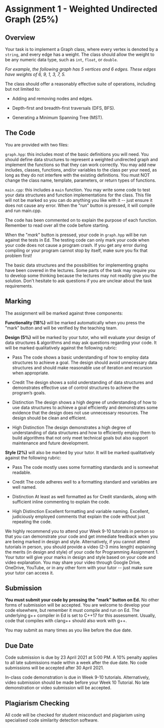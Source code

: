 # Assignment 1 - Weighted Undirected Graph (25%)
## Overview
Your task is to implement a Graph class, where every vertex is denoted by a `string`, and every edge has a weight. The class should allow the weight to be any numeric data type, such as `int`, `float`, or `double`.

_For example, the following graph has 5 vertices and 6 edges. These edges have weights of 6, 9, 1, 3, 7, 5._


The class should offer a reasonably effective suite of operations, including but not limited to:

* Adding and removing nodes and edges.

* Depth-first and breadth-first traversals (DFS, BFS).

* Generating a Minimum Spanning Tree (MST).

## The Code
You are provided with two files:

`graph.hpp`: this includes most of the basic definitions you will need. You should define data structures to represent a weighted undirected graph and implement the functions so that they can work correctly. You may add new includes, classes, functions, and/or variables to the class per your need, as long as they do not interfere with the existing definitions. You must NOT change the class name, template, parameters, or return types of functions. 

`main.cpp`: this includes a `main` function. You may write some code to test your data structures and function implementations for the class. This file will not be marked so you can do anything you like with it -- just ensure it does not cause any error. When the "run" button is pressed, it will compile and run main.cpp.

The code has been commented on to explain the purpose of each function. Remember to read over all the code before starting.

When the "_mark_" button is pressed, your code in `graph.hpp` will be run against the tests in Ed. The testing code can only mark your code when your code does not cause a program crash. If you get any error during compiling or your program cannot stop by itself, make sure you fix that problem first!

The basic data structures and the possibilities for implementing graphs have been covered in the lectures. Some parts of the task may require you to develop some thinking because the lectures may not readily give you the solution. Don't hesitate to ask questions if you are unclear about the task requirements. 

## Marking
The assignment will be marked against three components:

**Functionality (18%)** will be marked automatically when you press the "mark" button and will be verified by the teaching team.

**Design (5%)** will be marked by your tutor, who will evaluate your design of data structures & algorithms and may ask questions regarding your code. It will be marked qualitatively against the following rubric:

* Pass The code shows a basic understanding of how to employ data structures to achieve a goal. The design should avoid unnecessary data structures and should make reasonable use of iteration and recursion when appropriate.

* Credit The design shows a solid understanding of data structures and demonstrates effective use of control structures to achieve the program’s goals.

* Distinction The design shows a high degree of understanding of how to use data structures to achieve a goal efficiently and demonstrates some evidence that the design does not use unnecessary resources. The design should be clean and efficient.

* High Distinction The design demonstrates a high degree of understanding of data structures and how to efficiently employ them to build algorithms that not only meet technical goals but also support maintenance and future development.

**Style (2%)** will also be marked by your tutor. It will be marked qualitatively against the following rubric:

* Pass The code mostly uses some formatting standards and is somewhat readable.

* Credit The code adheres well to a formatting standard and variables are well named.

* Distinction At least as well formatted as for Credit standards, along with sufficient inline commenting to explain the code.

* High Distinction Excellent formatting and variable naming. Excellent, judiciously employed comments that explain the code without just repeating the code.

We highly recommend you to attend your Week 9-10 tutorials in person so that you can demonstrate your code and get immediate feedback when you are being marked in design and style. Alternatively, if you cannot attend tutorials in person, you should provide a video (2-3 mins length) explaining the merits (in design and style) of your code for Programming Assignment 1. Your tutor will give your marks in design and style based on your code and video explanation. You may share your video through Google Drive, OneDrive, YouTube, or in any other form with your tutor -- just make sure your tutor can access it.

## Submission
**You must submit your code by pressing the "mark" button on Ed.** No other forms of submission will be accepted. You are welcome to develop your code elsewhere, but remember it must compile and run on Ed. The underlying g++ compiler in Ed is set to C++17 for this assessment. Usually, code that compiles with clang++ should also work with g++.

You may submit as many times as you like before the due date.

## Due Date
Code submission is due by 23 April 2021 at 5:00 PM. A 10% penalty applies to all late submissions made within a week after the due date. No code submissions will be accepted after 30 April 2021.

In-class code demonstration is due in Week 9-10 tutorials. Alternatively, video submission should be made before your Week 10 Tutorial. No late demonstration or video submission will be accepted.

## Plagiarism Checking
All code will be checked for student misconduct and plagiarism using specialised code similarity detection software.
